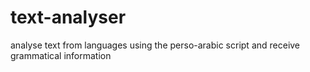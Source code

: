 # text-analyser
analyse text from languages using the perso-arabic script and receive grammatical information
